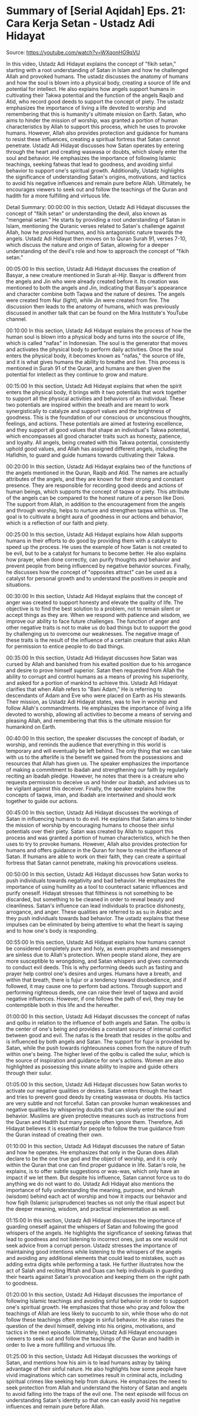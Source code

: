 # Summary of [Serial Aqidah] Eps. 21: Cara Kerja Setan - Ustadz Adi Hidayat

Source: https://youtube.com/watch?v=WXqonHG9qVU

In this video, Ustadz Adi Hidayat explains the concept of "fikih setan," starting with a root understanding of Satan in Islam and how he challenged Allah and provoked humans. The ustadz discusses the anatomy of humans and how the soul is blown into a physical body, creating a source of life and potential for intellect. He also explains how angels support humans in cultivating their Takwa potential and the function of the angels Raqib and Atid, who record good deeds to support the concept of piety. The ustadz emphasizes the importance of living a life devoted to worship and remembering that this is humanity's ultimate mission on Earth. Satan, who aims to hinder the mission of worship, was granted a portion of human characteristics by Allah to support this process, which he uses to provoke humans. However, Allah also provides protection and guidance for humans to resist these influences, creating a spiritual fortress that Satan cannot penetrate.
Ustadz Adi Hidayat discusses how Satan operates by entering through the heart and creating waswasa or doubts, which slowly enter the soul and behavior. He emphasizes the importance of following Islamic teachings, seeking fatwas that lead to goodness, and avoiding sinful behavior to support one's spiritual growth. Additionally, Ustadz highlights the significance of understanding Satan's origins, motivations, and tactics to avoid his negative influences and remain pure before Allah. Ultimately, he encourages viewers to seek out and follow the teachings of the Quran and hadith for a more fulfilling and virtuous life.

Detail Summary: 
00:00:00
In this section, Ustadz Adi Hidayat discusses the concept of "fikih setan" or understanding the devil, also known as "mengenal setan." He starts by providing a root understanding of Satan in Islam, mentioning the Quranic verses related to Satan's challenge against Allah, how he provoked humans, and his antagonistic nature towards the angels. Ustadz Adi Hidayat then moves on to Quran Surah 91, verses 7-10, which discuss the nature and origin of Satan, allowing for a deeper understanding of the devil's role and how to approach the concept of "fikih setan."

00:05:00
In this section, Ustadz Adi Hidayat discusses the creation of Basyar, a new creature mentioned in Surah al-Hijr. Basyar is different from the angels and Jin who were already created before it. Its creation was mentioned to both the angels and Jin, indicating that Basyar's appearance and character combine both Taqwa and the nature of desires. The angels were created from Nur (light), while Jin were created from fire. The discussion then leads to the anatomy of humans, which was previously discussed in another talk that can be found on the Mira Institute's YouTube channel.

00:10:00
In this section, Ustadz Adi Hidayat explains the process of how the human soul is blown into a physical body and turns into the source of life, which is called "nafas" in Indonesian. The soul is the generator that moves and activates the physical body to perform daily activities. Once the soul enters the physical body, it becomes known as "nafas," the source of life, and it is what gives humans the ability to breathe and live. This process is mentioned in Surah 91 of the Quran, and humans are then given the potential for intellect as they continue to grow and mature.

00:15:00
In this section, Ustadz Adi Hidayat explains that when the spirit enters the physical body, it brings with it two potentials that work together to support all the physical activities and behaviors of an individual. These two potentials are inspired within the breath and are meant to work synergistically to catalyze and support values and the brightness of goodness. This is the foundation of our conscious or unconscious thoughts, feelings, and actions. These potentials are aimed at fostering excellence, and they support all good values that shape an individual's Takwa potential, which encompasses all good character traits such as honesty, patience, and loyalty. All angels, being created with this Takwa potential, consistently uphold good values, and Allah has assigned different angels, including the Hafidhin, to guard and guide humans towards cultivating their Takwa.

00:20:00
In this section, Ustadz Adi Hidayat explains two of the functions of the angels mentioned in the Quran, Raqib and Atid. The names are actually attributes of the angels, and they are known for their strong and constant presence. They are responsible for recording good deeds and actions of human beings, which supports the concept of taqwa or piety. This attribute of the angels can be compared to the honest nature of a person like Doni. The support from Allah, in addition to the encouragement from the angels and through worship, helps to nurture and strengthen taqwa within us. The goal is to cultivate a bright aura of goodness in our actions and behavior, which is a reflection of our faith and piety.

00:25:00
In this section, Ustadz Adi Hidayat explains how Allah supports humans in their efforts to do good by providing them with a catalyst to speed up the process. He uses the example of how Satan is not created to be evil, but to be a catalyst for humans to become better. He also explains how prayer, when done correctly, can purify thoughts and behavior and prevent people from being influenced by negative behavior sources. Finally, he discusses how the concept of "opposites attract" can be used as a catalyst for personal growth and to understand the positives in people and situations.

00:30:00
In this section, Ustadz Adi Hidayat explains that the concept of anger was created to support honesty and elevate the quality of life. The objective is to find the best solution to a problem, not to remain silent or accept things as they are. When we respond with patience and wisdom, we improve our ability to face future challenges. The function of anger and other negative traits is not to make us do bad things but to support the good by challenging us to overcome our weaknesses. The negative image of these traits is the result of the influence of a certain creature that asks Allah for permission to entice people to do bad things.

00:35:00
In this section, Ustadz Adi Hidayat discusses how Satan was cursed by Allah and banished from his exalted position due to his arrogance and desire to prove himself superior. Satan then requested from Allah the ability to corrupt and control humans as a means of proving his superiority, and asked for a portion of mankind to achieve this. Ustadz Adi Hidayat clarifies that when Allah refers to "Bani Adam," He is referring to descendants of Adam and Eve who were placed on Earth as His stewards. Their mission, as Ustadz Adi Hidayat states, was to live in worship and follow Allah's commandments. He emphasizes the importance of living a life devoted to worship, allowing all activities to become a means of serving and pleasing Allah, and remembering that this is the ultimate mission for humankind on Earth.

00:40:00
In this section, the speaker discusses the concept of ibadah, or worship, and reminds the audience that everything in this world is temporary and will eventually be left behind. The only thing that we can take with us to the afterlife is the benefit we gained from the possessions and resources that Allah has given us. The speaker emphasizes the importance of making a commitment to ibadah and strengthening our faith by regularly reciting an ibadah pledge. However, he notes that there is a creature who requests permission to deceive us and hinder our ibadah, and advises us to be vigilant against this deceiver. Finally, the speaker explains how the concepts of taqwa, iman, and ibadah are intertwined and should work together to guide our actions.

00:45:00
In this section, Ustadz Adi Hidayat discusses the workings of Satan in influencing humans to do evil. He explains that Satan aims to hinder the mission of worship by encouraging humans to choose their sinful potentials over their piety. Satan was created by Allah to support this process and was granted a portion of human characteristics, which he then uses to try to provoke humans. However, Allah also provides protection for humans and offers guidance in the Quran for how to resist the influence of Satan. If humans are able to work on their faith, they can create a spiritual fortress that Satan cannot penetrate, making his provocations useless.

00:50:00
In this section, Ustadz Adi Hidayat discusses how Satan works to push individuals towards negativity and bad behavior. He emphasizes the importance of using humility as a tool to counteract satanic influences and purify oneself. Hidayat stresses that filthiness is not something to be discarded, but something to be cleaned in order to reveal beauty and cleanliness. Satan's influence can lead individuals to practice dishonesty, arrogance, and anger. These qualities are referred to as su in Arabic and they push individuals towards bad behavior. The ustadz explains that these impulses can be eliminated by being attentive to what the heart is saying and to how one's body is responding.

00:55:00
In this section, Ustadz Adi Hidayat explains how humans cannot be considered completely pure and holy, as even prophets and messengers are sinless due to Allah's protection. When people stand alone, they are more susceptible to wrongdoing, and Satan whispers and gives commands to conduct evil deeds. This is why performing deeds such as fasting and prayer help control one's desires and urges. Humans have a breath, and within that breath, there is fujur or a tendency toward disobedience, and if followed, it may cause one to perform bad actions. Through support and performing righteous deeds, one can raise their level of taqwa and avoid negative influences. However, if one follows the path of evil, they may be contemptible both in this life and the hereafter.

01:00:00
In this section, Ustadz Adi Hidayat discusses the concept of nafas and qolbu in relation to the influence of both angels and Satan. The qolbu is the center of one's being and provides a constant source of internal conflict between good and evil. The nafas is the breath that resides in the qolbu and is influenced by both angels and Satan. The support for fujur is provided by Satan, while the push towards righteousness comes from the nature of truth within one's being. The higher level of the qolbu is called the sulur, which is the source of inspiration and guidance for one's actions. Women are also highlighted as possessing this innate ability to inspire and guide others through their sulur.

01:05:00
In this section, Ustadz Adi Hidayat discusses how Satan works to activate our negative qualities or desires. Satan enters through the heart and tries to prevent good deeds by creating waswasa or doubts. His tactics are very subtle and not forceful. Satan can provoke human weaknesses and negative qualities by whispering doubts that can slowly enter the soul and behavior. Muslims are given protective measures such as instructions from the Quran and Hadith but many people often ignore them. Therefore, Adi Hidayat believes it is essential for people to follow the true guidance from the Quran instead of creating their own.

01:10:00
In this section, Ustadz Adi Hidayat discusses the nature of Satan and how he operates. He emphasizes that only in the Quran does Allah declare to be the one true god and the object of worship, and it is only within the Quran that one can find proper guidance in life. Satan's role, he explains, is to offer subtle suggestions or was-was, which only have an impact if we let them. But despite his influence, Satan cannot force us to do anything we do not want to do. Ustadz Adi Hidayat also mentions the importance of fully understanding the meaning, purpose, and hikmah (wisdom) behind each act of worship and how it impacts our behavior and how fiqih (Islamic jurisprudence) teaches us not only the ritual aspect but the deeper meaning, wisdom, and practical implementation as well.

01:15:00
In this section, Ustadz Adi Hidayat discusses the importance of guarding oneself against the whispers of Satan and following the good whispers of the angels. He highlights the significance of seeking fatwas that lead to goodness and not listening to incorrect ones, just as one would not seek advice from a corrupt person. Ustadz stresses the importance of maintaining good intentions while listening to the whispers of the angels and avoiding any additional elements that could lead to mistakes, such as adding extra digits while performing a task. He further illustrates how the act of Salah and reciting Iftitah and Duas can help individuals in guarding their hearts against Satan's provocation and keeping them on the right path to goodness.

01:20:00
In this section, Ustadz Adi Hidayat discusses the importance of following Islamic teachings and avoiding sinful behavior in order to support one's spiritual growth. He emphasizes that those who pray and follow the teachings of Allah are less likely to succumb to sin, while those who do not follow these teachings often engage in sinful behavior. He also raises the question of the devil himself, delving into his origins, motivations, and tactics in the next episode. Ultimately, Ustadz Adi Hidayat encourages viewers to seek out and follow the teachings of the Quran and hadith in order to live a more fulfilling and virtuous life.

01:25:00
In this section, Ustadz Adi Hidayat discusses the workings of Satan, and mentions how his aim is to lead humans astray by taking advantage of their sinful nature. He also highlights how some people have vivid imaginations which can sometimes result in criminal acts, including spiritual crimes like seeking help from dukuns. He emphasizes the need to seek protection from Allah and understand the history of Satan and angels to avoid falling into the traps of the evil one. The next episode will focus on understanding Satan's identity so that one can easily avoid his negative influences and remain pure before Allah.

